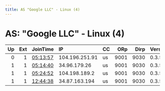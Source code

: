 ```yaml
---
title: AS "Google LLC" - Linux (4)
---
```


# AS: "Google LLC" - Linux (4)

|   Up |   Ext | JoinTime                                                                                            | IP             | CC   |   ORp |   Dirp | Version   | Contact   | Nickname           |   eFamMembers |
|-----:|------:|:----------------------------------------------------------------------------------------------------|:---------------|:-----|------:|-------:|:----------|:----------|:-------------------|--------------:|
|    0 |     1 | [05:13:57](https://metrics.torproject.org/rs.html#details/335B3AAEC4593E430E65453AC2D65F15D7842C67) | 104.196.251.91 | us   |  9001 |   9030 | 0.3.5.10  | None      | FreeGcpTier        |             4 |
|    1 |     1 | [05:14:40](https://metrics.torproject.org/rs.html#details/B5CE471266F13AA28DBA939DCF357982E3FEB85B) | 34.96.179.26   | us   |  9001 |   9030 | 0.3.5.10  | None      | BinaryAcer         |             4 |
|    1 |     1 | [05:24:52](https://metrics.torproject.org/rs.html#details/76050656A649C09F74B236C702853D2A6DDD5345) | 104.198.189.2  | us   |  9001 |   9030 | 0.3.5.10  | None      | WeeWooWeeWooWeeWoo |             4 |
|    1 |     1 | [12:44:38](https://metrics.torproject.org/rs.html#details/D20C10FB9B8B9D427C92946C9C4AC65250BDB4A7) | 34.87.163.194  | us   |  9001 |   9030 | 0.3.5.10  | None      | LastOneIPromise    |             4 |
